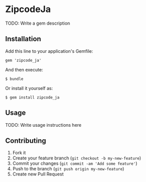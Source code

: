# ZipcodeJa

TODO: Write a gem description

## Installation

Add this line to your application's Gemfile:

    gem 'zipcode_ja'

And then execute:

    $ bundle

Or install it yourself as:

    $ gem install zipcode_ja

## Usage

TODO: Write usage instructions here

## Contributing

1. Fork it
2. Create your feature branch (`git checkout -b my-new-feature`)
3. Commit your changes (`git commit -am 'Add some feature'`)
4. Push to the branch (`git push origin my-new-feature`)
5. Create new Pull Request
